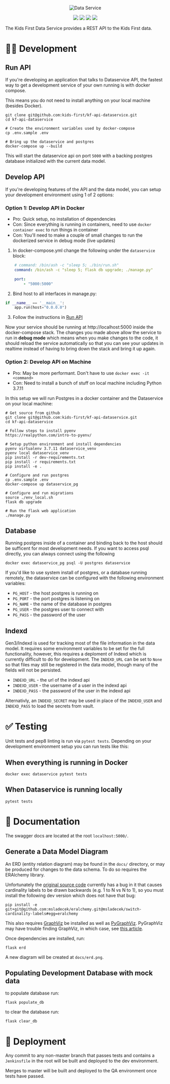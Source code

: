<p align="center">
  <img src="docs/dataservice.png" alt="Data Service">
</p>
<p align="center">
  <a href="https://github.com/kids-first/kf-api-dataservice/blob/master/LICENSE"><img src="https://img.shields.io/github/license/kids-first/kf-api-dataservice.svg?style=for-the-badge"></a>
  <a href="http://kf-api-dataservice-qa.kids-first.io/"><img src="https://img.shields.io/readthedocs/pip.svg?style=for-the-badge"></a>
  <a href="https://circleci.com/gh/kids-first/kf-api-dataservice/13?utm_campaign=vcs-integration-link&utm_medium=referral&utm_source=github-build-link"><img src="https://img.shields.io/circleci/project/github/kids-first/kf-api-dataservice/master.svg?style=for-the-badge"></a>
  <a href="https://app.codacy.com/app/kids-first/kf-api-dataservice/dashboard"><img src="https://img.shields.io/codacy/grade/fe69188856a848f28d86627e60cc09b7/master?style=for-the-badge"></a>
</p>

The Kids First Data Service provides a REST API to the Kids First data.

# 👩‍💻 Development

## Run API

If you're developing an application that talks to Dataservice API,
the fastest way to get a development service of your own running
is with docker compose.

This means you do not need to install anything on your local machine
(besides Docker).

```shell
git clone git@github.com:kids-first/kf-api-dataservice.git
cd kf-api-dataservice

# Create the environment variables used by docker-compose
cp .env.sample .env

# Bring up the dataservice and postgres
docker-compose up --build
```

This will start the dataservice api on port `5000` with a backing postgres
database initialized with the current data model.

## Develop API

If you're developing features of the API and the data model, you can setup your
development environment using 1 of 2 options:

### Option 1: Develop API in Docker

- Pro: Quick setup, no installation of dependencies
- Con: Since everything is running in containers, need to use `docker container exec` to run things in container
- Con: You'll need to make a couple of small changes to run the dockerized service in debug mode (live updates) 

1. In docker-compose.yml change the following under the `dataservice` block: 

```yaml
    # command: /bin/ash -c "sleep 5; ./bin/run.sh"
    command: /bin/ash -c "sleep 5; flask db upgrade; ./manage.py"

    port:
        - "5000:5000"    
```

2. Bind host to all interfaces in manage.py:

```python
if __name__ == '__main__':
    app.run(host="0.0.0.0")
```

3. Follow the instructions in [Run API](#run-api)

Now your service should be running at http://localhost:5000 inside the 
docker-compose stack. The changes you made above allow the service to run 
in **debug mode** which means when you make changes to the code, 
it should reload the service automatically so that you can see your updates in
realtime instead of having to bring down the stack and bring it up again.

### Option 2: Develop API on Machine 

- Pro: May be more performant. Don't have to use `docker exec -it <command>` 
- Con: Need to install a bunch of stuff on local machine including Python 3.7.11

In this setup we will run Postgres in a docker container and the
Dataservice on your local machine:

```shell
# Get source from github
git clone git@github.com:kids-first/kf-api-dataservice.git
cd kf-api-dataservice

# Follow steps to install pyenv
https://realpython.com/intro-to-pyenv/

# Setup python environment and install dependencies
pyenv virtualenv 3.7.11 dataservice_venv
pyenv local dataservice_venv
pip install -r dev-requirements.txt
pip install -r requirements.txt
pip install -e .

# Configure and run postgres 
cp .env.sample .env
docker-compose up dataservice_pg

# Configure and run migrations 
source ./env_local.sh 
flask db upgrade

# Run the flask web application
./manage.py
```

## Database

Running postgres inside of a container and binding back to the host should
be sufficent for most development needs. If you want to access psql
directly, you can always connect using the following

```
docker exec dataservice_pg psql -U postgres dataservice
```

If you'd like to use system install of postgres, or a database running remotely,
the dataservice can be configured with the following environment variables:

- `PG_HOST` - the host postgres is running on
- `PG_PORT` - the port postgres is listening on
- `PG_NAME` - the name of the database in postgres
- `PG_USER` - the postgres user to connect with
- `PG_PASS` - the password of the user

## Indexd

Gen3/Indexd is used for tracking most of the file information in the data
model. It requires some environment variables to be set for the full
functionality, however, this requires a deploment of Indexd which is currently
difficult to do for development. The `INDEXD_URL` can be set to `None` so
that files may still be registered in the data model, though many of the fields
will not be persisted.

- `INDEXD_URL` - the url of the indexd api
- `INDEXD_USER` - the username of a user in the indexd api
- `INDEXD_PASS` - the password of the user in the indexd api

Alternativly, an `INDEXD_SECRET` may be used in place of the `INDEXD_USER`
and `INDEXD_PASS` to load the secrets from vault.

# ✅ Testing

Unit tests and pep8 linting is run via `pytest tests`. Depending on your
development environment setup you can run tests like this:

## When everything is running in Docker

```shell
docker exec dataservice pytest tests
```

## When Dataservice is running locally

```shell
pytest tests
```

# 📝 Documentation

The swagger docs are located at the root `localhost:5000/`.

## Generate a Data Model Diagram

An ERD (entity relation diagram) may be found in the `docs/` directory, or may
be produced for changes to the data schema. To do so requires the ERAlchemy
library.

Unfortunately the [original source code](github.com/Alexis-benoist/eralchemy)
currently has a bug in it that causes cardinality labels to be drawn backwards
(e.g. 1 to N vs N to 1), so you must install the following dev version which
does not have that bug:

```
pip install -e git+git@github.com:msladecek/eralchemy.git@msladecek/switch-cardinality-labels#egg=eralchemy
```

This also requires
[GraphViz](https://www.graphviz.org/) be installed as well as
[PyGraphViz](https://pygraphviz.github.io/). PyGraphViz may have trouble finding
GraphViz, in which case, see
[this article](http://www.alexandrejoseph.com/blog/2016-02-10-install-pygraphviz-mac-osx.html).

Once dependencies are installed, run:

```
flask erd
```

A new diagram will be created at `docs/erd.png`.

## Populating Development Database with mock data

to populate database run:

```
flask populate_db
```

to clear the database run:

```
flask clear_db
```

# 🚀 Deployment

Any commit to any non-master branch that passes tests and contains a
`Jenkinsfile` in the root will be built and deployed to the dev
environment.

Merges to master will be built and deployed to the QA environment
once tests have passed.
